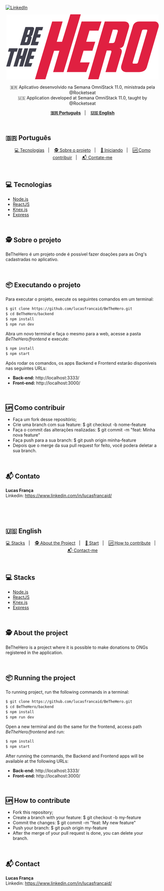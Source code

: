 [![LinkedIn][linkedin-shield]][linkedin-url]

<p align="center">
  <p align="center">
    <img src="frontend/src/assets/logo.svg" alt="Logo" />
    <p align="center">
      🇧🇷  Aplicativo desenvolvido na Semana OmniStack 11.0, ministrada pela @Rocketseat <br/>
      🇺🇸  Application developed at Semana OmniStack 11.0, taught by @Rocketseat
    </p>
  </p>
</p>

<p align="center">
  <a href="#-português"><b>🇧🇷 Português</b></a>&nbsp;&nbsp;&nbsp;|&nbsp;&nbsp;&nbsp;
  <a href="#-english"><b>🇺🇸 English</b></a>
</p>
<br/>

## 🇧🇷 Português

<p align="center">
  <a href="#-tecnologias">💻 Tecnologias</a>&nbsp;&nbsp;&nbsp;|&nbsp;&nbsp;&nbsp;
  <a href="#%EF%B8%8F-sobre-o-projeto">🕵️ Sobre o projeto</a>&nbsp;&nbsp;&nbsp;|&nbsp;&nbsp;&nbsp;
  <a href="#-executando-o-projeto">🚀 Iniciando</a>&nbsp;&nbsp;&nbsp;|&nbsp;&nbsp;&nbsp;
  <a href="#-como-contribuir">🆙 Como contribuir</a>&nbsp;&nbsp;&nbsp;|&nbsp;&nbsp;&nbsp;
  <a href="#-contato">📬 Contate-me</a>
</p>


<br>


## 💻 Tecnologias
* [Node.js](https://nodejs.org/)
* [ReactJS](https://reactjs.org/)
* [Knex.js](http://knexjs.org/)
* [Express](https://expressjs.com/)

<br>

## 🕵️ Sobre o projeto
BeTheHero é um projeto onde é possível fazer doações para as Ong's cadastradas no aplicativo.

<br>

## 📦 Executando o projeto
Para executar o projeto, execute os seguintes comandos em um terminal:
```bash
$ git clone https://github.com/lucasfrancaid/BeTheHero.git
$ cd BeTheHero/backend
$ npm install
$ npm run dev
```
Abra um novo terminal e faça o mesmo para a web, acesse a pasta *BeTheHero/frontend* e execute:
```bash
$ npm install
$ npm start
```
Após rodar os comandos, os apps Backend e Frontend estarão disponíveis nas seguintes URLs:
<br>
- <b>Back-end:</b> http://localhost:3333/
- <b>Front-end:</b> http://localhost:3000/

<br>

## 🆙 Como contribuir

- Faça um fork desse repositório;
- Crie uma branch com sua feature: $ git checkout -b nome-feature
- Faça o commit das alterações realizadas: $ git commit -m "feat: Minha nova feature"
- Faça push para a sua branch: $ git push origin minha-feature
- Depois que o merge da sua pull request for feito, você podera deletar a sua branch.

<br>

## 📬 Contato

<b>Lucas França</b> <br/>
Linkedin: https://www.linkedin.com/in/lucasfrancaid/

<br>
<br>
<br>

## 🇺🇸 English
<p align="center">
  <a href="#-stacks">💻 Stacks</a>&nbsp;&nbsp;&nbsp;|&nbsp;&nbsp;&nbsp;
  <a href="#%EF%B8%8F-about-the-project">🕵️ About the Project</a>&nbsp;&nbsp;&nbsp;|&nbsp;&nbsp;&nbsp;
  <a href="#-running-the-project">🚀 Start</a>&nbsp;&nbsp;&nbsp;|&nbsp;&nbsp;&nbsp;
  <a href="#-how-to-contribute">🆙 How to contribute</a>&nbsp;&nbsp;&nbsp;|&nbsp;&nbsp;&nbsp;
  <a href="#-contact">📬 Contact-me</a>
</p>


<br>


## 💻 Stacks
* [Node.js](https://nodejs.org/)
* [ReactJS](https://reactjs.org/)
* [Knex.js](http://knexjs.org/)
* [Express](https://expressjs.com/)

<br>

## 🕵️ About the project
BeTheHero is a project where it is possible to make donations to ONGs registered in the application.

<br>

## 📦 Running the project
To running project, run the following commands in a terminal:
```bash
$ git clone https://github.com/lucasfrancaid/BeTheHero.git
$ cd BeTheHero/backend
$ npm install
$ npm run dev
```
Open a new terminal and do the same for the frontend, access path *BeTheHero/frontend* and run:
```bash
$ npm install
$ npm start
```
After running the commands, the Backend and Frontend apps will be available at the following URLs:
<br>
- <b>Back-end:</b> http://localhost:3333/
- <b>Front-end:</b> http://localhost:3000/

<br>

## 🆙 How to contribute

- Fork this repository;
- Create a branch with your feature: $ git checkout -b my-feature
- Commit the changes: $ git commit -m "feat: My new feature"
- Push your branch: $ git push origin my-feature
- After the merge of your pull request is done, you can delete your branch.

<br>

## 📬 Contact

<b>Lucas França</b> <br/>
Linkedin: https://www.linkedin.com/in/lucasfrancaid/

<br>

<!-- MARKDOWN LINKS & IMAGES -->
<!-- https://www.markdownguide.org/basic-syntax/#reference-style-links -->
[linkedin-shield]: https://img.shields.io/badge/-LinkedIn-black.svg?style=flat-square&logo=linkedin&colorB=555
[linkedin-url]: https://linkedin.com/in/lucasfrancaid

